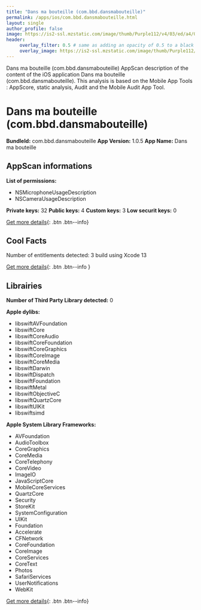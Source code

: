 ```yaml
---
title: "Dans ma bouteille (com.bbd.dansmabouteille)"
permalink: /apps/ios/com.bbd.dansmabouteille.html
layout: single
author_profile: false
image: https://is2-ssl.mzstatic.com/image/thumb/Purple112/v4/03/ed/a4/03eda4f1-a803-bdc8-977d-cb0440dbb1db/AppIcon-0-0-1x_U007emarketing-0-0-0-7-0-0-sRGB-0-0-0-GLES2_U002c0-512MB-85-220-0-0.png/512x512bb.jpg
header: 
     overlay_filter: 0.5 # same as adding an opacity of 0.5 to a black background
     overlay_image: https://is2-ssl.mzstatic.com/image/thumb/Purple112/v4/03/ed/a4/03eda4f1-a803-bdc8-977d-cb0440dbb1db/AppIcon-0-0-1x_U007emarketing-0-0-0-7-0-0-sRGB-0-0-0-GLES2_U002c0-512MB-85-220-0-0.png/512x512bb.jpg
---
```

Dans ma bouteille (com.bbd.dansmabouteille) AppScan description of the content of the iOS application Dans ma bouteille (com.bbd.dansmabouteille). This analysis is based on the Mobile App Tools : AppScore, static analysis, Audit and the Mobile Audit App Tool.

# Dans ma bouteille (com.bbd.dansmabouteille)

**BundleId:** com.bbd.dansmabouteille
**App Version:** 1.0.5
**App Name:** Dans ma bouteille


## AppScan informations 

**List of permissions:** 
- NSMicrophoneUsageDescription
- NSCameraUsageDescription
  
  
**Private keys:** 32
**Public keys:** 4
**Custom keys:** 3
**Low securit keys:** 0
  
[Get more details](/pricing.html){: .btn .btn--info}

## Cool Facts

Number of entitlements detected: 3
build using Xcode 13
  
[Get more details](/pricing.html){: .btn .btn--info }

## Librairies 
**Number of Third Party Library detected:** 0


**Apple dylibs:**
- libswiftAVFoundation
- libswiftCore
- libswiftCoreAudio
- libswiftCoreFoundation
- libswiftCoreGraphics
- libswiftCoreImage
- libswiftCoreMedia
- libswiftDarwin
- libswiftDispatch
- libswiftFoundation
- libswiftMetal
- libswiftObjectiveC
- libswiftQuartzCore
- libswiftUIKit
- libswiftsimd


**Apple System Library Frameworks:**
- AVFoundation
- AudioToolbox
- CoreGraphics
- CoreMedia
- CoreTelephony
- CoreVideo
- ImageIO
- JavaScriptCore
- MobileCoreServices
- QuartzCore
- Security
- StoreKit
- SystemConfiguration
- UIKit
- Foundation
- Accelerate
- CFNetwork
- CoreFoundation
- CoreImage
- CoreServices
- CoreText
- Photos
- SafariServices
- UserNotifications
- WebKit


  
[Get more details](/pricing.html){: .btn .btn--info}

